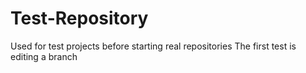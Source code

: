 # Test-Repository
Used for test projects before starting real repositories
The first test is editing a branch
